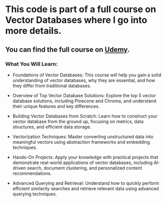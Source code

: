 # This code is part of a full course on Vector Databases where I go into more details.
## You can find the full course on [Udemy](https://bit.ly/vec-db-udm).

### What You Will Learn:

- Foundations of Vector Databases: This course will help you gain a solid understanding of vector databases, why they are essential, and how they differ from traditional databases.

- Overview of Top Vector Database Solutions: Explore the top 5 vector database solutions, including Pinecone and Chroma, and understand their unique features and key differences.

- Building Vector Databases from Scratch: Learn how to construct your vector database from the ground up, focusing on metrics, data structures, and efficient data storage.

- Vectorization Techniques: Master converting unstructured data into meaningful vectors using abstraction frameworks and embedding techniques.

- Hands-On Projects: Apply your knowledge with practical projects that demonstrate real-world applications of vector databases, including AI-driven search, document clustering, and personalized content recommendations.

- Advanced Querying and Retrieval: Understand how to quickly perform efficient similarity searches and retrieve relevant data using advanced querying techniques.
